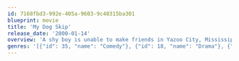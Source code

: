 ```yaml
---
id: 7168fbd3-992e-405a-9603-9c40315ba301
blueprint: movie
title: 'My Dog Skip'
release_date: '2000-01-14'
overview: 'A shy boy is unable to make friends in Yazoo City, Mississippi in 1942, until his parents give him a terrier puppy for his ninth birthday. The dog, which he names Skip, becomes well known and loved throughout the community and enriches the life of the boy, Willie, as he grows into manhood. Based on the best-selling Mississippi memoir by the late Willie Morris.'
genres: '[{"id": 35, "name": "Comedy"}, {"id": 18, "name": "Drama"}, {"id": 10751, "name": "Family"}]'
---
```

